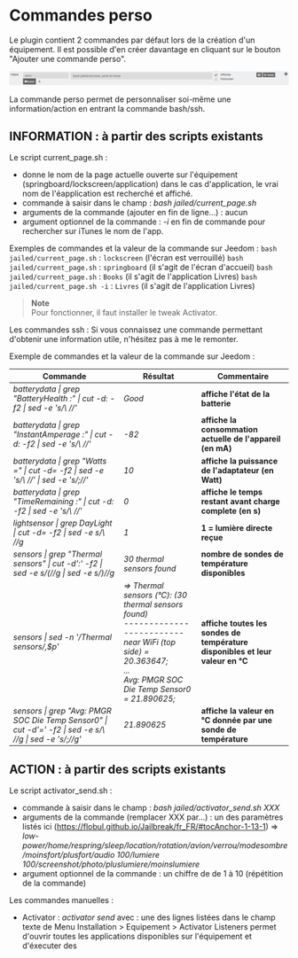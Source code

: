 Commandes perso
==================

Le plugin contient 2 commandes par défaut lors de la création d'un équipement.
Il est possible d'en créer davantage en cliquant sur le bouton "Ajouter une commande perso".

![Logo plugin](../assets/images/jailbreak_screenshot3.png "Commande perso")

La commande perso permet de personnaliser soi-même une information/action en entrant la commande bash/ssh.

**INFORMATION : à partir des scripts existants**
---------------------

Le script current_page.sh :
- donne le nom de la page actuelle ouverte sur l'équipement (springboard/lockscreen/application) dans le cas d'application, le vrai nom de l'éapplication est recherché et affiché.
- commande à saisir dans le champ : *bash jailed/current_page.sh*
- arguments de la commande (ajouter en fin de ligne...) : aucun
- argument optionnel de la commande : *-i* en fin de commande pour rechercher sur iTunes le nom de l'app.

Exemples de commandes et la valeur de la commande sur Jeedom :
```bash jailed/current_page.sh``` : ```lockscreen``` (l'écran est verrouillé)
```bash jailed/current_page.sh``` : ```springboard``` (il s'agit de l'écran d'accueil)
```bash jailed/current_page.sh``` : ```Books``` (il s'agit de l'application Livres)
```bash jailed/current_page.sh -i``` : ```Livres``` (il s'agit de l'application Livres)

> **Note**  
> Pour fonctionner, il faut installer le tweak Activator.

Les commandes ssh :
Si vous connaissez une commande permettant d'obtenir une information utile, n'hésitez pas à me le remonter.

Exemple de commandes et la valeur de la commande sur Jeedom :

| Commande | Résultat | Commentaire |
| ------------------------------------------------------------------------------ | ------ | -------------------------- |
| *batterydata \| grep "BatteryHealth :" \| cut -d: -f2 \| sed -e 's/\ //'*  | *Good* |**affiche l'état de la batterie**
| *batterydata \| grep "InstantAmperage :" \| cut -d: -f2 \| sed -e 's/\ //'*  | *-82* |**affiche la consommation actuelle de l'appareil (en mA)**
| *batterydata \| grep "Watts =" \| cut -d= -f2 \| sed -e 's/\ //' \| sed -e 's/;//'*  | *10* |**affiche la puissance de l'adaptateur (en Watt)**
| *batterydata \| grep "TimeRemaining :" \| cut -d: -f2 \| sed -e 's/\ //'*  | *0* |**affiche le temps restant avant charge complete (en s)**
| *lightsensor \| grep DayLight \| cut -d= -f2 \| sed -e s/\ //g*  | *1* |**1 = lumière directe reçue**
| *sensors \|  grep "Thermal sensors" \| cut -d':' -f2 \| sed -e s/\(//g \| sed -e s/\)//g*  | *30 thermal sensors found* |**nombre de sondes de température disponibles**
| *sensors \| sed -n '/Thermal sensors/,$p'*  | *=> Thermal sensors (°C): (30 thermal sensors found)</br>-------------------------near WiFi (top side) = 20.363647;</br>...</br>Avg: PMGR SOC Die Temp Sensor0 = 21.890625;* |**affiche toutes les sondes de température disponibles et leur valeur en °C**
| *sensors \|  grep "Avg: PMGR SOC Die Temp Sensor0" \| cut -d'=' -f2 \| sed -e s/\ //g \| sed -e 's/;//g'*  | *21.890625* |**affiche la valeur en °C donnée par une sonde de température**


**ACTION : à partir des scripts existants**
-----------------------
Le script activator_send.sh :
- commande à saisir dans le champ : *bash jailed/activator_send.sh XXX*
- arguments de la commande (remplacer XXX par...) : un des paramètres listés ici (https://flobul.github.io/Jailbreak/fr_FR/#tocAnchor-1-13-1) => *low-power/home/respring/sleep/location/rotation/avion/verrou/modesombre/moinsfort/plusfort/audio 100/lumiere 100/screenshot/photo/pluslumiere/moinslumiere*
- argument optionnel de la commande :  un chiffre de de 1 à 10 (répétition de la commande)


Les commandes manuelles :
- Activator : *activator send <listeners>*
avec <listeners> : une des lignes listées dans le champ texte de Menu Installation > Equipement > Activator Listeners
permet d'ouvrir toutes les applications disponibles sur l\'équipement et d'éxecuter des 


